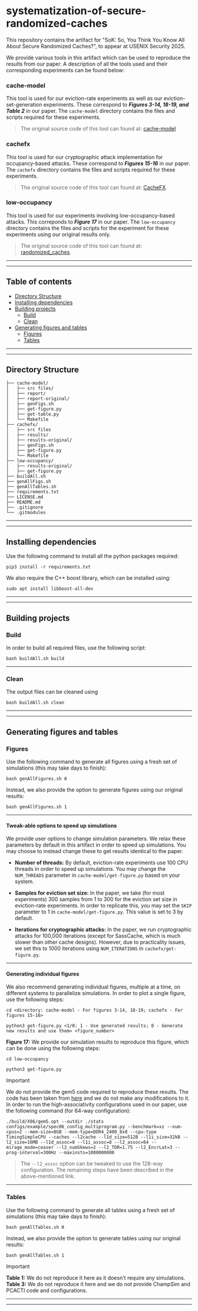 # systematization-of-secure-randomized-caches

This repository contains the artifact for "SoK: So, You Think You Know All About Secure Randomized Caches?", to appear at USENIX Security 2025.

We provide various tools in this artifact which can be used to reproduce the results from our paper. A description of all the tools used and their corresponding experiments can be found below:

### cache-model

This tool is used for our eviction-rate experiments as well as our eviction-set-generation experiments. These correspond to **_Figures 3-14, 18-19, and Table 2_** in our paper. The `cache-model` directory contains the files and scripts required for these experiments.

> The original source code of this tool can found at: [cache-model](https://github.com/comparch-security/cache-model)

### cachefx

This tool is used for our cryptographic attack implementation for occupancy-based attacks. These correspond to **_Figures 15-16_** in our paper. The `cachefx` directory contains the files and scripts required for these experiments.

> The original source code of this tool can found at: [CacheFX](https://github.com/0xADE1A1DE/CacheFX).

### low-occupancy

This tool is used for our experiments involving low-occupancy-based attacks. This correponds to **_Figure 17_** in our paper. The `low-occupancy` directory contains the files and scripts for the experiment for these experiments using our original results only.

> The original source code of this tool can found at: [randomized_caches](https://github.com/SEAL-IIT-KGP/randomized_caches).

---
---

## Table of contents
* [Directory Structure](#directory-structure)
* [Installing dependencies](#installing-dependencies)
* [Building projects](#building-projects)
    * [Build](#build)
    * [Clean](#clean)
* [Generating figures and tables](#generating-figures-and-tables)
    * [Figures](#figures)
    * [Tables](#tables)

---
---

## Directory Structure

```
├── cache-model/
│   ├── src files/
│   ├── report/
│   ├── report-original/
│   ├── genFigs.sh
│   ├── get-figure.py
│   ├── get-table.py
│   └── Makefile
├── cachefx/
│   ├── src files
│   ├── results/
│   ├── results-original/
│   ├── genFigs.sh
│   ├── get-figure.py
│   └── Makefile
├── low-occupancy/
│   ├── results-original/
│   ├── get-figure.py
├── buildAll.sh
├── genAllFigs.sh
├── genAllTables.sh
├── requirements.txt
├── LICENSE.md
├── README.md
├── .gitignore
└── .gitmodules
```

---
---

## Installing dependencies

Use the following command to install all the python packages required:

```
pip3 install -r requirements.txt
```

We also require the C++ boost library, which can be installed using:

```
sudo apt install libboost-all-dev
```

---
---

## Building projects
### Build

In order to build all required files, use the following script:

```
bash buildAll.sh build
```

---

### Clean
The output files can be cleaned using

```
bash buildAll.sh clean
```

---
---

## Generating figures and tables
### Figures

Use the following command to generate all figures using a fresh set of simulations (this may take days to finish):

```
bash genAllFigures.sh 0
```

Instead, we also provide the option to generate figures using our original results:

```
bash genAllFigures.sh 1
```

---

#### Tweak-able options to speed up simulations

We provide user options to change simulation parameters. We relax these parameters by default in this artifact in order to speed up simulations. You may choose to instead change these to get results identical to the paper.

* **Number of threads:** By default, eviction-rate experiments use 100 CPU threads in order to speed up simulations. You may change the `NUM_THREADS` parameter in `cache-model/get-figure.py` based on your system.

* **Samples for eviction set size:** In the paper, we take (for most experiments) 300 samples from 1 to 300 for the eviction set size in eviction-rate experiments. In order to replicate this, you may set the `SKIP` parameter to 1 in `cache-model/get-figure.py`. This value is set to 3 by default.

* **Iterations for cryptographic attacks:** In the paper, we run cryptographic attacks for 100,000 iterations (except for SassCache, which is much slower than other cache designs). However, due to practicality issues, we set this to 1000 iterations using `NUM_ITERATIONS` in `cachefx/get-figure.py`.

---

#### Generating individual figures

We also recommend generating individual figures, multiple at a time, on different systems to parallelize simulations.
In order to plot a single figure, use the following steps:

```
cd <directory: cache-model - For figures 3-14, 18-19; cachefx - For figures 15-16>

python3 get-figure.py <1/0: 1 - Use generated results; 0 - Generate new results and use them> <figure_number>
```

<!-- > [!NOTE] -->
<!-- > The results required to generate a figure may depend on simulations of previous figures. Please also generate these previous figures or manually run the required simulations. -->

**Figure 17:** We provide our simulation results to reproduce this figure, which can be done using the following steps:

```
cd low-occupancy

python3 get-figure.py
```

> [!IMPORTANT] 
> We do not provide the gem5 code required to reproduce these results. The code has been taken from [here](https://github.com/SEAL-IIT-KGP/randomized_caches/tree/main?tab=readme-ov-file) and we do not make any modifications to it. In order to run the high-associativity configurations used in our paper, use the following command (for 64-way configuration):

```
./build/X86/gem5.opt --outdir ./stats configs/example/spec06_config_multiprogram.py --benchmark=xz --num-cpus=2 --mem-size=8GB --mem-type=DDR4_2400_8x8 --cpu-type TimingSimpleCPU --caches --l2cache --l1d_size=512B --l1i_size=32kB --l2_size=16MB --l1d_assoc=8 --l1i_assoc=8 --l2_assoc=64 --mirage_mode=ceaser --l2_numSkews=2 --l2_TDR=1.75 --l2_EncrLat=3 --prog-interval=300Hz --maxinsts=1000000000 
```

> The `--l2_assoc` option can be tweaked to use the 128-way configuration. The remaining steps have been described in the above-mentioned link.

---

### Tables

Use the following command to generate all tables using a fresh set of simulations (this may take days to finish):

```
bash genAllTables.sh 0
```

Instead, we also provide the option to generate tables using our original results:

```
bash genAllTables.sh 1
```

> [!IMPORTANT] 
> **Table 1:** We do not reproduce it here as it doesn't require any simulations.
> **Table 3:** We do not reproduce it here and we do not provide ChampSim and PCACTI code and configurations.

---
---